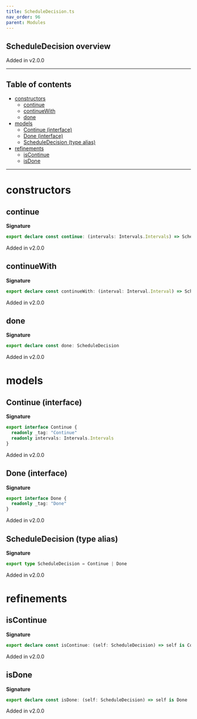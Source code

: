 ```yaml
---
title: ScheduleDecision.ts
nav_order: 96
parent: Modules
---
```


## ScheduleDecision overview

Added in v2.0.0

---

<h2 class="text-delta">Table of contents</h2>

- [constructors](#constructors)
  - [continue](#continue)
  - [continueWith](#continuewith)
  - [done](#done)
- [models](#models)
  - [Continue (interface)](#continue-interface)
  - [Done (interface)](#done-interface)
  - [ScheduleDecision (type alias)](#scheduledecision-type-alias)
- [refinements](#refinements)
  - [isContinue](#iscontinue)
  - [isDone](#isdone)

---

# constructors

## continue

**Signature**

```ts
export declare const continue: (intervals: Intervals.Intervals) => ScheduleDecision
```

Added in v2.0.0

## continueWith

**Signature**

```ts
export declare const continueWith: (interval: Interval.Interval) => ScheduleDecision
```

Added in v2.0.0

## done

**Signature**

```ts
export declare const done: ScheduleDecision
```

Added in v2.0.0

# models

## Continue (interface)

**Signature**

```ts
export interface Continue {
  readonly _tag: "Continue"
  readonly intervals: Intervals.Intervals
}
```

Added in v2.0.0

## Done (interface)

**Signature**

```ts
export interface Done {
  readonly _tag: "Done"
}
```

Added in v2.0.0

## ScheduleDecision (type alias)

**Signature**

```ts
export type ScheduleDecision = Continue | Done
```

Added in v2.0.0

# refinements

## isContinue

**Signature**

```ts
export declare const isContinue: (self: ScheduleDecision) => self is Continue
```

Added in v2.0.0

## isDone

**Signature**

```ts
export declare const isDone: (self: ScheduleDecision) => self is Done
```

Added in v2.0.0
